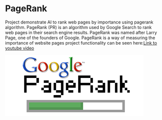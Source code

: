 # PageRank
Project demonstrate AI to rank web pages by importance using pagerank algorithm.
PageRank (PR) is an algorithm used by Google Search to rank web pages in their search engine results. PageRank was named after Larry Page, one of the founders of Google. PageRank is a way of measuring the importance of website pages
project functionality can be seen here:[Link to youtube video](https://youtu.be/h38jL0NAWts)

![](image/google-pagerank.png)
